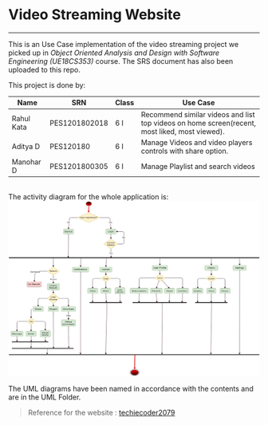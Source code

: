 # Video Streaming Website </h1>
---
This is an Use Case implementation of the video streaming project we picked up in *Object Oriented Analysis and Design with Software Engineering (UE18CS353)* course.
The SRS document has also been uploaded to this repo. 

This project is done by:

| Name       | SRN           | Class | Use Case                                                                                      |
|------------|---------------|-------|-----------------------------------------------------------------------------------------------|
| Rahul Kata | PES1201802018 | 6 I   | Recommend similar videos and list top videos on home screen(recent, most liked, most viewed). |
| Aditya D   | PES120180     | 6 I   | Manage Videos and video players controls with share option.                                   |
| Manohar D  | PES1201800305     | 6 I   | Manage Playlist and search videos                                                             |
<br>
The activity diagram for the whole application is: 


<img src="/UML/activity.jpg" alt="Risk-O-Meter" height="351" width="600">

The UML diagrams have been named in accordance with the contents and are in the UML Folder.

> Reference for the website : <a href="https://github.com/techiecoder2079/Flick-play">techiecoder2079</a>
